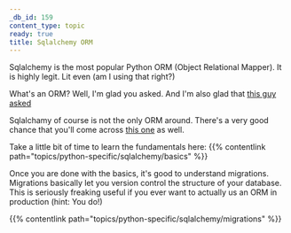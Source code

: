 ```yaml
---
_db_id: 159
content_type: topic
ready: true
title: Sqlalchemy ORM
---
```


Sqlalchemy is the most popular Python ORM (Object Relational Mapper). It is highly legit. Lit even (am I using that right?)

What's an ORM? Well, I'm glad you asked. And I'm also glad that [this guy asked](https://stackoverflow.com/questions/1279613/what-is-an-orm-how-does-it-work-and-how-should-i-use-one)

Sqlalchamy of course is not the only ORM around. There's a very good chance that you'll come across [this one](https://docs.djangoproject.com/en/3.0/topics/db/queries/) as well.

Take a little bit of time to learn the fundamentals here:
{{% contentlink path="topics/python-specific/sqlalchemy/basics" %}}

Once you are done with the basics, it's good to understand migrations. Migrations basically let you version control the structure of your database. This is seriously freaking useful if you ever want to actually us an ORM in production (hint: You do!)

{{% contentlink path="topics/python-specific/sqlalchemy/migrations" %}}